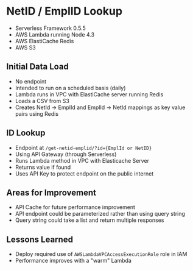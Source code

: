 # NetID / EmplID Lookup

- Serverless Framework 0.5.5
- AWS Lambda running Node 4.3
- AWS ElastiCache Redis
- AWS S3


## Initial Data Load
- No endpoint
- Intended to run on a scheduled basis (daily)
- Lambda runs in VPC with ElastiCache server running Redis
- Loads a CSV from S3
- Creates NetId -> EmplId and EmplId -> NetId mappings as key value pairs using Redis


## ID Lookup

- Endpoint at `/get-netid-emplid/?id={EmplId or NetID}`
- Using API Gateway (through Serverless)
- Runs Lambda method in VPC with Elasticache Server
- Returns value if found
- Uses API Key to protect endpoint on the public internet


## Areas for Improvement

- API Cache for future performance improvement
- API endpoint could be parameterized rather than using query string
- Query string could take a list and return multiple responses


## Lessons Learned

- Deploy required use of `AWSLambdaVPCAccessExecutionRole` role in IAM
- Performance improves with a "warm" Lambda
